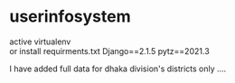 # userinfosystem
active virtualenv  
or install requirments.txt 
Django==2.1.5
pytz==2021.3

I have added full data for dhaka division's districts only ....
 

